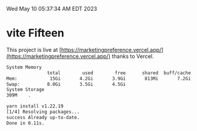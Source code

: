 Wed May 10 05:37:34 AM EDT 2023

# vite Fifteen


This project is live at [https://marketingpreference.vercel.app/](https://marketingpreference.vercel.app/) thanks to Vercel.

```bash
System Memory
               total        used        free      shared  buff/cache   available
Mem:            15Gi       4.2Gi       3.9Gi       813Mi       7.2Gi       9.9Gi
Swap:          8.0Gi       3.5Gi       4.5Gi
System Storage
309M	.
```
```bash
yarn install v1.22.19
[1/4] Resolving packages...
success Already up-to-date.
Done in 0.11s.
```
